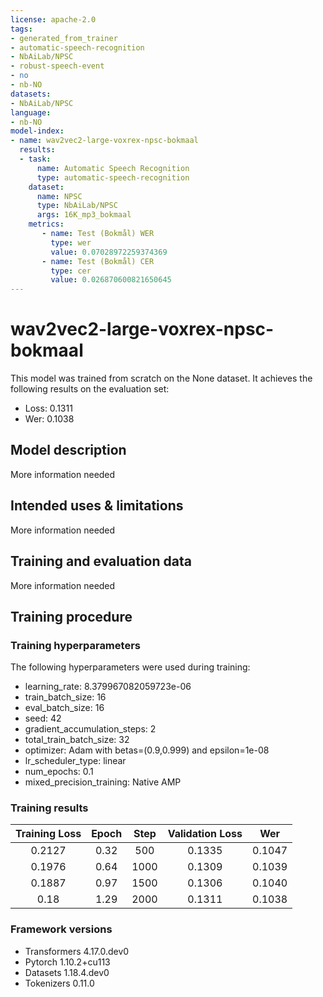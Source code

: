 ```yaml
---
license: apache-2.0
tags:
- generated_from_trainer
- automatic-speech-recognition
- NbAiLab/NPSC
- robust-speech-event
- no
- nb-NO
datasets:
- NbAiLab/NPSC
language:
- nb-NO
model-index:
- name: wav2vec2-large-voxrex-npsc-bokmaal
  results:
  - task:
      name: Automatic Speech Recognition 
      type: automatic-speech-recognition
    dataset:
      name: NPSC
      type: NbAiLab/NPSC
      args: 16K_mp3_bokmaal
    metrics:
       - name: Test (Bokmål) WER
         type: wer
         value: 0.07028972259374369
       - name: Test (Bokmål) CER
         type: cer
         value: 0.026870600821650645
---
```


<!-- This model card has been generated automatically according to the information the Trainer had access to. You
should probably proofread and complete it, then remove this comment. -->

# wav2vec2-large-voxrex-npsc-bokmaal

This model was trained from scratch on the None dataset.
It achieves the following results on the evaluation set:
- Loss: 0.1311
- Wer: 0.1038

## Model description

More information needed

## Intended uses & limitations

More information needed

## Training and evaluation data

More information needed

## Training procedure

### Training hyperparameters

The following hyperparameters were used during training:
- learning_rate: 8.379967082059723e-06
- train_batch_size: 16
- eval_batch_size: 16
- seed: 42
- gradient_accumulation_steps: 2
- total_train_batch_size: 32
- optimizer: Adam with betas=(0.9,0.999) and epsilon=1e-08
- lr_scheduler_type: linear
- num_epochs: 0.1
- mixed_precision_training: Native AMP

### Training results

| Training Loss | Epoch | Step | Validation Loss | Wer    |
|:-------------:|:-----:|:----:|:---------------:|:------:|
| 0.2127        | 0.32  | 500  | 0.1335          | 0.1047 |
| 0.1976        | 0.64  | 1000 | 0.1309          | 0.1039 |
| 0.1887        | 0.97  | 1500 | 0.1306          | 0.1040 |
| 0.18          | 1.29  | 2000 | 0.1311          | 0.1038 |


### Framework versions

- Transformers 4.17.0.dev0
- Pytorch 1.10.2+cu113
- Datasets 1.18.4.dev0
- Tokenizers 0.11.0
